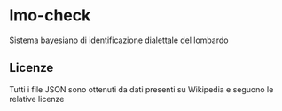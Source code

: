 # lmo-check
Sistema bayesiano di identificazione dialettale del lombardo

## Licenze
Tutti i file JSON sono ottenuti da dati presenti su Wikipedia e seguono le relative licenze
